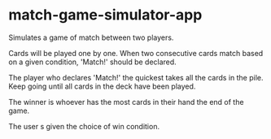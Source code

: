 # match-game-simulator-app
Simulates a game of match between two players. 

Cards will be played one by one.
When two consecutive cards match based on a given condition, 'Match!' should be declared.

The player who declares 'Match!' the quickest takes all the cards in the pile.
Keep going until all cards in the deck have been played.

The winner is whoever has the most cards in their hand the end of the game.

The user s given the choice of win condition.
